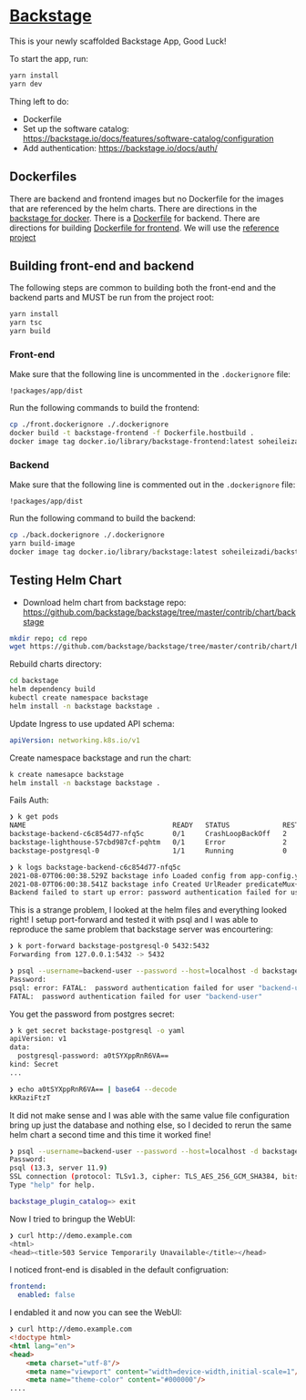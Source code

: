 # [Backstage](https://backstage.io)

This is your newly scaffolded Backstage App, Good Luck!

To start the app, run:

```sh
yarn install
yarn dev
```

Thing left to do:
   * Dockerfile
   * Set up the software catalog: https://backstage.io/docs/features/software-catalog/configuration
   * Add authentication: https://backstage.io/docs/auth/

## Dockerfiles
There are backend and frontend images but no Dockerfile for the images that are
referenced by the helm charts. There are directions in the 
[backstage for docker](https://backstage.io/docs/deployment/docker).
There is a [Dockerfile](packages/backend/Dockerfile) for backend. There are
directions for building 
[Dockerfile for frontend](https://backstage.io/docs/deployment/docker#separate-frontend).
We will use the [reference project]()

## Building front-end and backend

The following steps are common to building both the front-end and the backend parts and MUST be run from the project root:
```sh
yarn install
yarn tsc
yarn build
```

### Front-end
Make sure that the following line is uncommented in the `.dockerignore` file:
   
   `!packages/app/dist`

Run the following commands to build the frontend:
```sh
cp ./front.dockerignore ./.dockerignore
docker build -t backstage-frontend -f Dockerfile.hostbuild .
docker image tag docker.io/library/backstage-frontend:latest soheileizadi/backstage-frontend:1.0
```

### Backend
Make sure that the following line is commented out in the `.dockerignore` file:

   `!packages/app/dist`

Run the following command to build the backend:
```sh
cp ./back.dockerignore ./.dockerignore
yarn build-image
docker image tag docker.io/library/backstage:latest soheileizadi/backstage:1.0
```

## Testing Helm Chart

   * Download helm chart from backstage repo: https://github.com/backstage/backstage/tree/master/contrib/chart/backstage
```sh
mkdir repo; cd repo
wget https://github.com/backstage/backstage/tree/master/contrib/chart/backstage
```
Rebuild charts directory:
```sh
cd backstage
helm dependency build
kubectl create namespace backstage
helm install -n backstage backstage .
```

Update Ingress to use updated API schema:
```yaml
apiVersion: networking.k8s.io/v1
```

Create namespace backstage and run the chart:
```bash
k create namesapce backstage
helm install -n backstage backstage .
```

Fails Auth:
```bash
❯ k get pods
NAME                                    READY   STATUS             RESTARTS   AGE
backstage-backend-c6c854d77-nfq5c       0/1     CrashLoopBackOff   2          71s
backstage-lighthouse-57cbd987cf-pqhtm   0/1     Error              2          71s
backstage-postgresql-0                  1/1     Running            0          71s

❯ k logs backstage-backend-c6c854d77-nfq5c
2021-08-07T06:00:38.529Z backstage info Loaded config from app-config.yaml, app-config.development.yaml, env 
2021-08-07T06:00:38.541Z backstage info Created UrlReader predicateMux{readers=azure{host=dev.azure.com,authed=true},bitbucket{host=bitbucket.org,authed=false},github{host=github.com,authed=true},gitlab{host=gitlab.com,authed=true},fetch{} 
Backend failed to start up error: password authentication failed for user "backend-user"
```
This is a strange problem, I looked at the helm files and everything looked right!
I setup port-forward and tested it with psql and I was able to reproduce the
same problem that backstage server was encourtering:
```bash
❯ k port-forward backstage-postgresql-0 5432:5432
Forwarding from 127.0.0.1:5432 -> 5432
```
```bash
❯ psql --username=backend-user --password --host=localhost -d backstage_plugin_catalog
Password:
psql: error: FATAL:  password authentication failed for user "backend-user"
FATAL:  password authentication failed for user "backend-user"
```
You get the password from postgres secret:
```bash
❯ k get secret backstage-postgresql -o yaml
apiVersion: v1
data:
  postgresql-password: a0tSYXppRnR6VA==
kind: Secret
...

❯ echo a0tSYXppRnR6VA== | base64 --decode
kKRaziFtzT
```
It did not make sense and I was able with the same value file configuration bring up just
the database and nothing else, so I decided to rerun the same helm chart a
second time and this time it worked fine!
```bash
❯ psql --username=backend-user --password --host=localhost -d backstage_plugin_catalog
Password:
psql (13.3, server 11.9)
SSL connection (protocol: TLSv1.3, cipher: TLS_AES_256_GCM_SHA384, bits: 256, compression: off)
Type "help" for help.

backstage_plugin_catalog=> exit
```

Now I tried to bringup the WebUI:
```bash
❯ curl http://demo.example.com
<html>
<head><title>503 Service Temporarily Unavailable</title></head>
```
I noticed front-end is disabled in the default configruation:
```yaml
frontend:
  enabled: false
```
I endabled it and now you can see the WebUI:
```html
❯ curl http://demo.example.com
<!doctype html>
<html lang="en">
<head>
    <meta charset="utf-8"/>
    <meta name="viewport" content="width=device-width,initial-scale=1"/>
    <meta name="theme-color" content="#000000"/>
....
```
